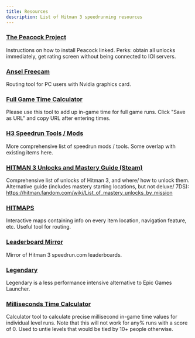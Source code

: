 ```yaml
---
title: Resources
description: List of Hitman 3 speedrunning resources
---
```


### [The Peacock Project](https://thepeacockproject.org/wiki/intel)

Instructions on how to install Peacock linked. Perks: obtain all unlocks immediately, get rating screen without being connected to IOI servers.

### [Ansel Freecam](https://rentry.org/hitman3ansel)

Routing tool for PC users with Nvidia graphics card.

### [Full Game Time Calculator](https://solderq35.github.io/fg-time-calc/)

Please use this tool to add up in-game time for full game runs. Click "Save as URL" and copy URL after entering times.

### [H3 Speedrun Tools / Mods](https://rentry.org/h3speedruntools)

More comprehensive list of speedrun mods / tools. Some overlap with existing items here.

### [HITMAN 3 Unlocks and Mastery Guide (Steam)](https://steamcommunity.com/sharedfiles/filedetails/?id=2725872637)

Comprehensive list of unlocks of Hitman 3, and where/ how to unlock them. Alternative guide (includes mastery starting locations, but not deluxe/ 7DS): https://hitman.fandom.com/wiki/List_of_mastery_unlocks_by_mission

### [HITMAPS](https://www.hitmaps.com/)

Interactive maps containing info on every item location, navigation feature, etc. Useful tool for routing.

### [Leaderboard Mirror](https://hitruns.vercel.app/)

Mirror of Hitman 3 speedrun.com leaderboards.

### [Legendary](https://rentry.org/H3Legendary)

Legendary is a less performance intensive alternative to Epic Games Launcher.

### [Milliseconds Time Calculator](https://solderq35.github.io/time-calc-under-5/)

Calculator tool to calculate precise millisecond in-game time values for individual level runs. Note that this will not work for any% runs with a score of 0. Used to untie levels that would be tied by 10+ people otherwise.